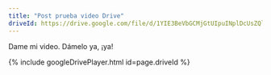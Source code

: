 ```yaml
---
title: "Post prueba video Drive"
driveId: https://drive.google.com/file/d/1YIE3BeVbGCMjGtUIpuINplDcUsZQlugA/preview
---
```


Dame mi video. Dámelo ya, ¡ya!

{% include googleDrivePlayer.html id=page.driveId %}
